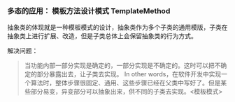 
### 多态的应用： 模板方法设计模式 TemplateMethod

抽象类的体现就是一种模板模式的设计，抽象类作为多个子类的通用模版，子类在抽象类上进行扩展、改造，但是子类总体上会保留抽象类的行为方式。

解决问题：
> 当功能内部一部分实现是确定的，一部分实现是不确定的。这时可以把不确定的部分暴露出去，让子类去实现。
> In other words，在软件开发中实现一个算法时，整体步骤很固定、通用、这些步骤已经在父类中写好了。但是某些部分易变，异变部分可以抽象出来，供不同的子类去实现。<模板模式>